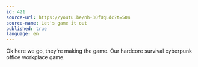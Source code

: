 ```yaml
---
id: 421
source-url: https://youtu.be/nh-3QfUqLdc?t=504
source-name: Let's game it out
published: true
language: en
---
```

Ok here we go, they're making the game. Our hardcore survival cyberpunk office workplace game.
